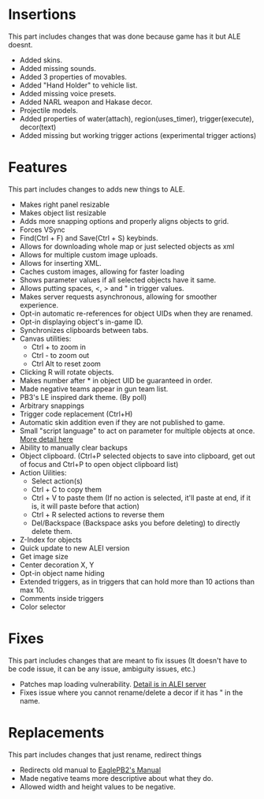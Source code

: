 # Insertions
This part includes changes that was done because game has it but ALE doesnt.
- Added skins.
- Added missing sounds.
- Added 3 properties of movables.
- Added "Hand Holder" to vehicle list.
- Added missing voice presets.
- Added NARL weapon and Hakase decor.
- Projectile models.
- Added properties of water(attach), region(uses_timer), trigger(execute), decor(text)
- Added missing but working trigger actions (experimental trigger actions)

# Features
This part includes changes to adds new things to ALE.
- Makes right panel resizable
- Makes object list resizable
- Adds more snapping options and properly aligns objects to grid.
- Forces VSync
- Find(Ctrl + F) and Save(Ctrl + S) keybinds.
- Allows for downloading whole map or just selected objects as xml
- Allows for multiple custom image uploads.
- Allows for inserting XML.
- Caches custom images, allowing for faster loading
- Shows parameter values if all selected objects have it same.
- Allows putting spaces, <, > and " in trigger values.
- Makes server requests asynchronous, allowing for smoother experience.
- Opt-in automatic re-references for object UIDs when they are renamed.
- Opt-in displaying object's in-game ID.
- Synchronizes clipboards between tabs.
- Canvas utilities:
  - Ctrl + to zoom in
  - Ctrl - to zoom out
  - Ctrl Alt to reset zoom
- Clicking R will rotate objects.
- Makes number after * in object UID be guaranteed in order.
- Made negative teams appear in gun team list.
- PB3's LE inspired dark theme. (By poll)
- Arbitrary snappings
- Trigger code replacement (Ctrl+H)
- Automatic skin addition even if they are not published to game.
- Small "script language" to act on parameter for multiple objects at once. [More detail here](/alescript.md)
- Ability to manually clear backups
- Object clipboard. (Ctrl+P selected objects to save into clipboard, get out of focus and Ctrl+P to open object clipboard list)
- Action Uilities:
  - Select action(s)
  - Ctrl + C to copy them
  - Ctrl + V to paste them (If no action is selected, it'll paste at end, if it is, it will paste before that action)
  - Ctrl + R selected actions to reverse them
  - Del/Backspace (Backspace asks you before deleting) to directly delete them.
- Z-Index for objects
- Quick update to new ALEI version
- Get image size
- Center decoration X, Y
- Opt-in object name hiding
- Extended triggers, as in triggers that can hold more than 10 actions than max 10.
- Comments inside triggers
- Color selector

# Fixes
This part includes changes that are meant to fix issues (It doesn't have to be code issue, it can be any issue, ambiguity issues, etc.)
- Patches map loading vulnerability. [Detail is in ALEI server](https://discord.com/channels/1169664640465240154/1169667400376004764/1187082888202690671)
- Fixes issue where you cannot rename/delete a decor if it has " in the name.

# Replacements
This part includes changes that just rename, redirect things
- Redirects old manual to [EaglePB2's Manual](https://eaglepb2.gitbook.io/pb2-editor-manual/)
- Made negative teams more descriptive about what they do.
- Allowed width and height values to be negative.
